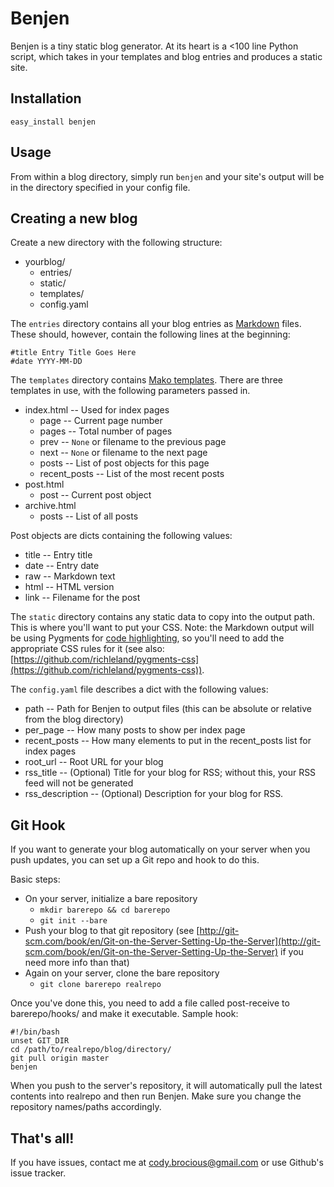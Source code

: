 Benjen
======

Benjen is a tiny static blog generator.  At its heart is a <100 line Python script, which takes in your templates and blog entries and produces a static site.

Installation
------------

    easy_install benjen

Usage
-----

From within a blog directory, simply run `benjen` and your site's output will be in the directory specified in your config file.

Creating a new blog
-------------------

Create a new directory with the following structure:

- yourblog/
  - entries/
  - static/
  - templates/
  - config.yaml

The `entries` directory contains all your blog entries as [Markdown](http://daringfireball.net/projects/markdown/) files.
These should, however, contain the following lines at the beginning:

	#title Entry Title Goes Here
	#date YYYY-MM-DD

The `templates` directory contains [Mako templates](http://www.makotemplates.org/).  There are three templates in use, with the following parameters passed in.

- index.html -- Used for index pages
	- page -- Current page number
	- pages -- Total number of pages
	- prev -- `None` or filename to the previous page
	- next -- `None` or filename to the next page
	- posts -- List of post objects for this page
	- recent_posts -- List of the most recent posts
- post.html
	- post -- Current post object
- archive.html
	- posts -- List of all posts

Post objects are dicts containing the following values:

- title -- Entry title
- date -- Entry date
- raw -- Markdown text
- html -- HTML version
- link -- Filename for the post

The `static` directory contains any static data to copy into the output path.  This is where you'll want to put your CSS.  Note: the Markdown output will be using Pygments for [code highlighting](http://pythonhosted.org/Markdown/extensions/code_hilite.html), so you'll need to add the appropriate CSS rules for it (see also: [https://github.com/richleland/pygments-css](https://github.com/richleland/pygments-css)).

The `config.yaml` file describes a dict with the following values:

- path -- Path for Benjen to output files (this can be absolute or relative from the blog directory)
- per_page -- How many posts to show per index page
- recent_posts -- How many elements to put in the recent_posts list for index pages
- root_url -- Root URL for your blog
- rss_title -- (Optional) Title for your blog for RSS; without this, your RSS feed will not be generated
- rss_description -- (Optional) Description for your blog for RSS.

Git Hook
--------

If you want to generate your blog automatically on your server when you push updates, you can set up a Git repo and hook to do this.

Basic steps:

- On your server, initialize a bare repository
	- `mkdir barerepo && cd barerepo`
	- `git init --bare`
- Push your blog to that git repository (see [http://git-scm.com/book/en/Git-on-the-Server-Setting-Up-the-Server](http://git-scm.com/book/en/Git-on-the-Server-Setting-Up-the-Server) if you need more info than that)
- Again on your server, clone the bare repository
	- `git clone barerepo realrepo`

Once you've done this, you need to add a file called post-receive to barerepo/hooks/ and make it executable.
Sample hook:

	#!/bin/bash
	unset GIT_DIR
	cd /path/to/realrepo/blog/directory/
	git pull origin master
	benjen

When you push to the server's repository, it will automatically pull the latest contents into realrepo and then run Benjen.
Make sure you change the repository names/paths accordingly.

That's all!
-----------

If you have issues, contact me at [cody.brocious@gmail.com](mailto:cody.brocious@gmail.com) or use Github's issue tracker.
